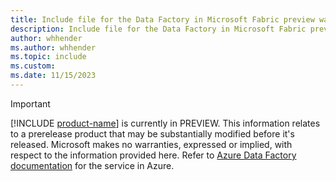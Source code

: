 ```yaml
---
title: Include file for the Data Factory in Microsoft Fabric preview warning
description: Include file for the Data Factory in Microsoft Fabric preview warning
author: whhender
ms.author: whhender
ms.topic: include
ms.custom:
ms.date: 11/15/2023
---
```

> [!IMPORTANT]
> [!INCLUDE [product-name](../../includes/product-name.md)] is currently in PREVIEW.
> This information relates to a prerelease product that may be substantially modified before it's released. Microsoft makes no warranties, expressed or implied, with respect to the information provided here. Refer to [Azure Data Factory documentation](/azure/data-factory/) for the service in Azure.
